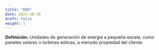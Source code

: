 ```yaml
---
title: "DER"
date: 2023-10-26
draft: false
weight: 1
---
```


**Definición:** Unidades de generación de energía a pequeña escala, como paneles solares o turbinas eólicas, a menudo propiedad del cliente.
